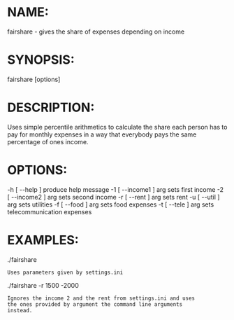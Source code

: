 NAME:
=====
  fairshare - gives the share of expenses depending on income

SYNOPSIS:
========
  fairshare [options]

DESCRIPTION:
============
  Uses simple percentile arithmetics to calculate the share each 
  person has to pay for monthly expenses in a way that everybody 
  pays the same percentage of ones income.

OPTIONS:
========
  -h [ --help ]         produce help message
  -1 [ --income1 ] arg  sets first income
  -2 [ --income2 ] arg  sets second income
  -r [ --rent ] arg     sets rent
  -u [ --util ] arg     sets utilities
  -f [ --food ] arg     sets food expenses
  -t [ --tele ] arg     sets telecommunication expenses


EXAMPLES:
=========
  ./fairshare

    Uses parameters given by settings.ini


  ./fairshare -r 1500 -2000 

    Ignores the income 2 and the rent from settings.ini and uses
    the ones provided by argument the command line arguments 
    instead.


